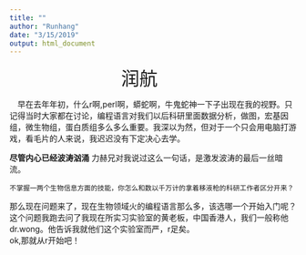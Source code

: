 ```yaml
---
title: ""
author: "Runhang"
date: "3/15/2019"
output: html_document
---
```

&emsp;&emsp;&emsp;&emsp;&emsp;&emsp;&emsp;&emsp;&emsp;&emsp;&emsp;&emsp;&emsp;&emsp;<font size=6>润航</font>


&emsp;早在去年年初，什么r啊,perl啊，蟒蛇啊，牛鬼蛇神一下子出现在我的视野。只记得当时大家都在讨论，编程语言对我们以后科研里面数据分析，做图，宏基因组，微生物组，蛋白质组多么多么重要。我深以为然，但对于一个只会用电脑打游戏，看毛片的人来说，我迟迟没有下定决心去学。

**尽管内心已经波涛汹涌**
力赫兄对我说过这么一句话，是激发波涛的最后一丝暗流。
```
不掌握一两个生物信息方面的技能，你怎么和数以千万计的拿着移液枪的科研工作者区分开来？
```

那么现在问题来了，现在生物领域火的编程语言那么多，该选哪一个开始入门呢？
这个问题我跑去问了我现在所实习实验室的黄老板，中国香港人，我们一般称他dr.wong。他告诉我就他们这个实验室而严，r足矣。
<br>ok,那就从r开始吧！
